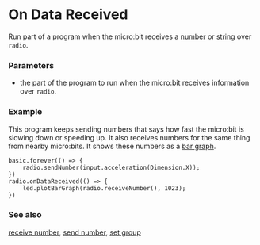 # On Data Received

Run part of a program when the micro:bit receives a
[number](/reference/types/number) or [string](/reference/types/string) over ``radio``.

### Parameters

* the part of the program to run when the micro:bit receives information over ``radio``.

### Example

This program keeps sending numbers that says how fast the micro:bit is
slowing down or speeding up.  It also receives numbers for the same
thing from nearby micro:bits. It shows these numbers as a
[bar graph](/reference/led/plot-bar-graph).

```blocks
basic.forever(() => {
    radio.sendNumber(input.acceleration(Dimension.X));
})
radio.onDataReceived(() => {
    led.plotBarGraph(radio.receiveNumber(), 1023);
})
```

### See also

[receive number](/reference/radio/receive-number),
[send number](/reference/radio/send-number), [set group](/reference/radio/set-group)

